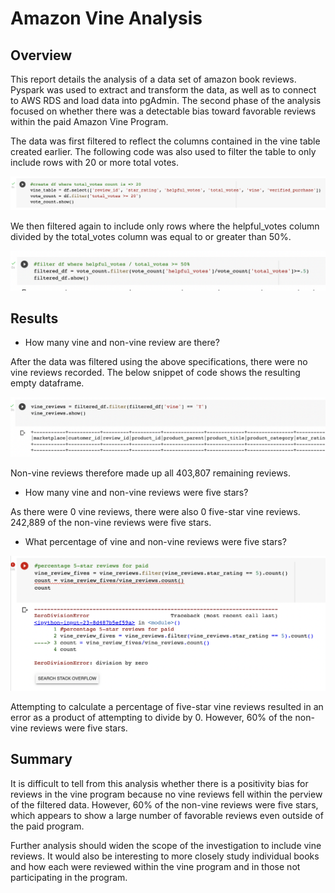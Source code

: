 # Amazon Vine Analysis

## Overview 

This report details the analysis of a data set of amazon book reviews. Pyspark was used to extract and transform the data, as well as to connect to AWS RDS and load data into pgAdmin. The second phase of the analysis focused on whether there was a detectable bias toward favorable reviews within the paid Amazon Vine Program.  

The data was first filtered to reflect the columns contained in the vine table created earlier. The following code was also used to filter the table to only include rows with 20 or more total votes. 

![filter](https://github.com/msprech/Amazon_Vine_Analysis/blob/13fefaf854597e8e7f5880d905c5ba87e88ec668/Screen%20Shot%202021-12-23%20at%203.26.29%20PM.png)

We then filtered again to include only rows where the helpful_votes column divided by the total_votes column was equal to or greater than 50%. 

![filter2](https://github.com/msprech/Amazon_Vine_Analysis/blob/13fefaf854597e8e7f5880d905c5ba87e88ec668/Screen%20Shot%202021-12-23%20at%203.26.41%20PM.png)

## Results 

* How many vine and non-vine review are there? 

After the data was filtered using the above specifications, there were no vine reviews recorded. The below snippet of code shows the resulting empty dataframe. 

![reviews](https://github.com/msprech/Amazon_Vine_Analysis/blob/13fefaf854597e8e7f5880d905c5ba87e88ec668/Screen%20Shot%202021-12-23%20at%203.26.08%20PM.png)

Non-vine reviews therefore made up all 403,807 remaining reviews. 

* How many vine and non-vine reviews were five stars? 

As there were 0 vine reviews, there were also 0 five-star vine reviews. 242,889 of the non-vine reviews were five stars. 

* What percentage of vine and non-vine reviews were five stars? 

![calculate](https://github.com/msprech/Amazon_Vine_Analysis/blob/13fefaf854597e8e7f5880d905c5ba87e88ec668/Screen%20Shot%202021-12-23%20at%203.25.53%20PM.png) 

Attempting to calculate a percentage of five-star vine reviews resulted in an error as a product of attempting to divide by 0. However, 60% of the non-vine reviews were five stars. 

## Summary 

It is difficult to tell from this analysis whether there is a positivity bias for reviews in the vine program because no vine reviews fell within the perview of the filtered data. However, 60% of the non-vine reviews were five stars, which appears to show a large number of favorable reviews even outside of the paid program. 

Further analysis should widen the scope of the investigation to include vine reviews. It would also be interesting to more closely study individual books and how each were reviewed within the vine program and in those not participating in the program. 

